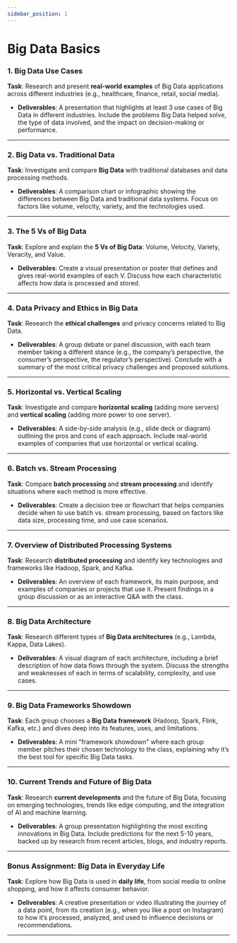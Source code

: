 ```yaml
---
sidebar_position: 1
---
```


# Big Data Basics

### **1. Big Data Use Cases**
**Task**: Research and present **real-world examples** of Big Data applications across different industries (e.g., healthcare, finance, retail, social media).
- **Deliverables**: A presentation that highlights at least 3 use cases of Big Data in different industries. Include the problems Big Data helped solve, the type of data involved, and the impact on decision-making or performance.
  
---

### **2. Big Data vs. Traditional Data**
**Task**: Investigate and compare **Big Data** with traditional databases and data processing methods.
- **Deliverables**: A comparison chart or infographic showing the differences between Big Data and traditional data systems. Focus on factors like volume, velocity, variety, and the technologies used.
  
---

### **3. The 5 Vs of Big Data**
**Task**: Explore and explain the **5 Vs of Big Data**: Volume, Velocity, Variety, Veracity, and Value.
- **Deliverables**: Create a visual presentation or poster that defines and gives real-world examples of each V. Discuss how each characteristic affects how data is processed and stored.

---

### **4. Data Privacy and Ethics in Big Data**
**Task**: Research the **ethical challenges** and privacy concerns related to Big Data.
- **Deliverables**: A group debate or panel discussion, with each team member taking a different stance (e.g., the company’s perspective, the consumer’s perspective, the regulator’s perspective). Conclude with a summary of the most critical privacy challenges and proposed solutions.

---

### **5. Horizontal vs. Vertical Scaling**
**Task**: Investigate and compare **horizontal scaling** (adding more servers) and **vertical scaling** (adding more power to one server).
- **Deliverables**: A side-by-side analysis (e.g., slide deck or diagram) outlining the pros and cons of each approach. Include real-world examples of companies that use horizontal or vertical scaling.

---

### **6. Batch vs. Stream Processing**
**Task**: Compare **batch processing** and **stream processing** and identify situations where each method is more effective.
- **Deliverables**: Create a decision tree or flowchart that helps companies decide when to use batch vs. stream processing, based on factors like data size, processing time, and use case scenarios.

---

### **7. Overview of Distributed Processing Systems**
**Task**: Research **distributed processing** and identify key technologies and frameworks like Hadoop, Spark, and Kafka.
- **Deliverables**: An overview of each framework, its main purpose, and examples of companies or projects that use it. Present findings in a group discussion or as an interactive Q&A with the class.

---

### **8. Big Data Architecture**
**Task**: Research different types of **Big Data architectures** (e.g., Lambda, Kappa, Data Lakes).
- **Deliverables**: A visual diagram of each architecture, including a brief description of how data flows through the system. Discuss the strengths and weaknesses of each in terms of scalability, complexity, and use cases.

---

### **9. Big Data Frameworks Showdown**
**Task**: Each group chooses a **Big Data framework** (Hadoop, Spark, Flink, Kafka, etc.) and dives deep into its features, uses, and limitations.
- **Deliverables**: A mini "framework showdown" where each group member pitches their chosen technology to the class, explaining why it’s the best tool for specific Big Data tasks.

---

### **10. Current Trends and Future of Big Data**
**Task**: Research **current developments** and the future of Big Data, focusing on emerging technologies, trends like edge computing, and the integration of AI and machine learning.
- **Deliverables**: A group presentation highlighting the most exciting innovations in Big Data. Include predictions for the next 5-10 years, backed up by research from recent articles, blogs, and industry reports.

---

### **Bonus Assignment: Big Data in Everyday Life**
**Task**: Explore how Big Data is used in **daily life**, from social media to online shopping, and how it affects consumer behavior.
- **Deliverables**: A creative presentation or video illustrating the journey of a data point, from its creation (e.g., when you like a post on Instagram) to how it’s processed, analyzed, and used to influence decisions or recommendations.

---
